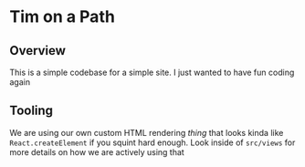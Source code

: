 # Tim on a Path

## Overview

This is a simple codebase for a simple site. I just wanted to have fun coding again

## Tooling

We are using our own custom HTML rendering _thing_ that looks kinda like `React.createElement`
if you squint hard enough. Look inside of `src/views` for more details on how we
are actively using that
